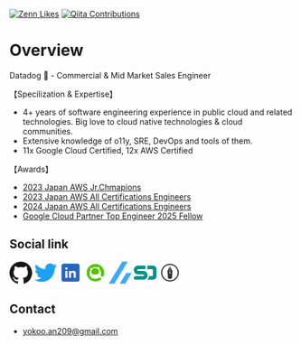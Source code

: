
[![Zenn Likes](https://badgen.org/img/zenn/yokoo_an209/likes?style=plastic)](https://zenn.dev/yokoo_an209)
[![Qiita Contributions](https://badgen.org/img/qiita/parupappa2929/contributions?style=plastic)](https://qiita.com/parupappa2929)

# Overview

Datadog 🐶 - Commercial & Mid Market Sales Engineer

【Specilization & Expertise】
 - 4+ years of software engineering experience in public cloud and related technologies. Big love to cloud native technologies & cloud communities.
 - Extensive knowledge of o11y, SRE, DevOps and tools of them.
 - 11x Google Cloud Certified, 12x AWS Certified

【Awards】
- [2023 Japan AWS Jr.Chmapions](https://aws.amazon.com/jp/blogs/psa/2023-japan-aws-jr-champions/)
- [2023 Japan AWS All Certifications Engineers](https://aws.amazon.com/jp/blogs/psa/2023-japan-aws-all-certifications-engineers/)
- [2024 Japan AWS All Certifications Engineers](https://aws.amazon.com/jp/blogs/psa/2024-japan-aws-all-certifications-engineers/)
- [Google Cloud Partner Top Engineer 2025 Fellow](https://cloud.google.com/blog/ja/topics/partners/partner-top-engineer-2025-award-winners?hl=ja)


## Social link
[<img src="./public/images/social/github.svg" width="40" height="40" />](https://github.com/parupappa)
[<img src="./public/images/social/twitter.svg" width="40" height="40" />](https://twitter.com/866mfs)
[<img src="./public/images/social/linkedin2.png" width="40" height="40" />](https://www.linkedin.com/in/annosuke-yokoo/)
[<img src="./public/images/social/qiita.png" width="40" height="40" />](https://qiita.com/parupappa2929)
[<img src="./public/images/social/zenn.svg" width="40" height="40" />](https://zenn.dev/yokoo_an209)
[<img src="./public/images/social/speakerdeck.svg" width="40" height="40" />](https://speakerdeck.com/parupappa2929)
[<img src="./public/images/social/hatebu.png" width="40" height="40" />](https://parupappa2929.hatenablog.com/?_gl=1*11impbl*_gcl_au*MTYyNDMxMTI2Ni4xNzMzNzI0Mjg1)

## Contact

- [yokoo.an209@gmail.com](mailto:yokoo.an209@gmail.com)
